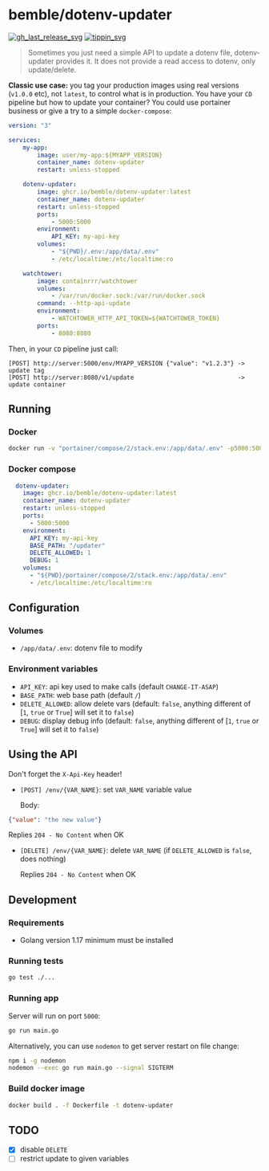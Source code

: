 # bemble/dotenv-updater

[![gh_last_release_svg]][gh_last_release_url]
[![tippin_svg]][tippin_url]

[gh_last_release_svg]: https://img.shields.io/github/v/release/bemble/dotenv-updater?sort=semver
[gh_last_release_url]: https://github.com/bemble/dotenv-updater/releases/latest

[tippin_svg]: https://img.shields.io/badge/donate-BuyMeACoffee-ffdd00?logo=buymeacoffee&style=flat
[tippin_url]: https://www.buymeacoffee.com/bemble

> Sometimes you just need a simple API to update a dotenv file, dotenv-updater provides it. It does not provide a read access to dotenv, only update/delete.

**Classic use case:** you tag your production images using real versions (`v1.0.0` etc), not `latest`, to control what is in production. You have your `CD` pipeline but how to update your container?
You could use portainer business or give a try to a simple `docker-compose`:

```yml
version: "3"

services:
    my-app:
        image: user/my-app:${MYAPP_VERSION}
        container_name: dotenv-updater
        restart: unless-stopped

    dotenv-updater:
        image: ghcr.io/bemble/dotenv-updater:latest
        container_name: dotenv-updater
        restart: unless-stopped
        ports:
            - 5000:5000
        environment:
            API_KEY: my-api-key
        volumes:
            - "${PWD}/.env:/app/data/.env"
            - /etc/localtime:/etc/localtime:ro

    watchtower:
        image: containrrr/watchtower
        volumes:
            - /var/run/docker.sock:/var/run/docker.sock
        command: --http-api-update
        environment:
            - WATCHTOWER_HTTP_API_TOKEN=${WATCHTOWER_TOKEN}
        ports:
            - 8080:8080
```

Then, in your `CD` pipeline just call:

```
[POST] http://server:5000/env/MYAPP_VERSION {"value": "v1.2.3"} -> update tag
[POST] http://server:8080/v1/update                             -> update container
```

## Running

### Docker

```bash
docker run -v "portainer/compose/2/stack.env:/app/data/.env" -p5000:5000 -e API_KEY=my-api-key  ghcr.io/bemble/dotenv-updater:latest 
```

### Docker compose

```yml
  dotenv-updater:
    image: ghcr.io/bemble/dotenv-updater:latest
    container_name: dotenv-updater
    restart: unless-stopped
    ports:
      - 5000:5000
    environment:
      API_KEY: my-api-key
      BASE_PATH: "/updater"
      DELETE_ALLOWED: 1
      DEBUG: 1
    volumes:
      - "${PWD}/portainer/compose/2/stack.env:/app/data/.env"
      - /etc/localtime:/etc/localtime:ro
```

## Configuration

### Volumes

- `/app/data/.env`: dotenv file to modify

### Environment variables

- `API_KEY`: api key used to make calls (default `CHANGE-IT-ASAP`)
- `BASE_PATH`: web base path (default `/`)
- `DELETE_ALLOWED`: allow delete vars (default: `false`, anything different of [`1`, `true` or `True`] will set it to `false`)
- `DEBUG`: display debug info (default: `false`, anything different of [`1`, `true` or `True`] will set it to `false`)

## Using the API

Don't forget the `X-Api-Key` header!

- `[POST] /env/{VAR_NAME}`: set `VAR_NAME` variable value
  
  Body:
```json
{"value": "the new value"}
```
  Replies `204 - No Content` when OK
- `[DELETE] /env/{VAR_NAME}`: delete `VAR_NAME` (if `DELETE_ALLOWED` is `false`, does nothing)
  
  Replies `204 - No Content` when OK

## Development

### Requirements

* Golang version 1.17 minimum must be installed

### Running tests

```bash
go test ./...
```

### Running app

Server will run on port `5000`:

```bash
go run main.go
```

Alternatively, you can use `nodemon` to get server restart on file change:

```bash
npm i -g nodemon
nodemon --exec go run main.go --signal SIGTERM
```

### Build docker image

```bash
docker build . -f Dockerfile -t dotenv-updater
```

## TODO

- [X] disable `DELETE`
- [ ] restrict update to given variables